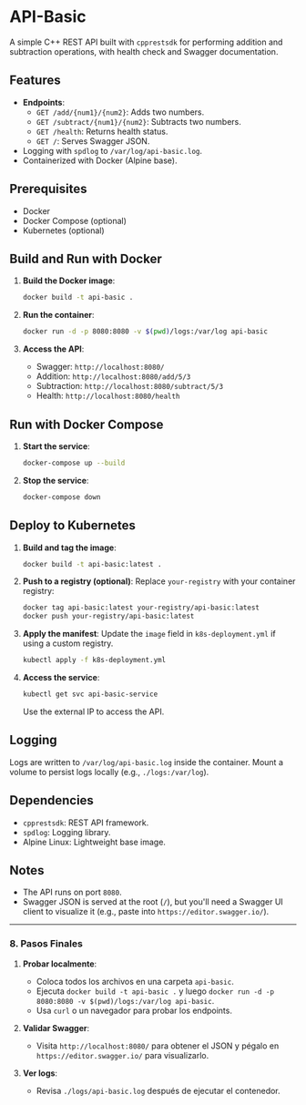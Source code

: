 # API-Basic

A simple C++ REST API built with `cpprestsdk` for performing addition and subtraction operations, with health check and Swagger documentation.

## Features
- **Endpoints**:
  - `GET /add/{num1}/{num2}`: Adds two numbers.
  - `GET /subtract/{num1}/{num2}`: Subtracts two numbers.
  - `GET /health`: Returns health status.
  - `GET /`: Serves Swagger JSON.
- Logging with `spdlog` to `/var/log/api-basic.log`.
- Containerized with Docker (Alpine base).

## Prerequisites
- Docker
- Docker Compose (optional)
- Kubernetes (optional)

## Build and Run with Docker

1. **Build the Docker image**:
   ```bash
   docker build -t api-basic .
   ```

2. **Run the container**:
   ```bash
   docker run -d -p 8080:8080 -v $(pwd)/logs:/var/log api-basic
   ```

3. **Access the API**:
   - Swagger: `http://localhost:8080/`
   - Addition: `http://localhost:8080/add/5/3`
   - Subtraction: `http://localhost:8080/subtract/5/3`
   - Health: `http://localhost:8080/health`

## Run with Docker Compose

1. **Start the service**:
   ```bash
   docker-compose up --build
   ```

2. **Stop the service**:
   ```bash
   docker-compose down
   ```

## Deploy to Kubernetes

1. **Build and tag the image**:
   ```bash
   docker build -t api-basic:latest .
   ```

2. **Push to a registry (optional)**:
   Replace `your-registry` with your container registry:
   ```bash
   docker tag api-basic:latest your-registry/api-basic:latest
   docker push your-registry/api-basic:latest
   ```

3. **Apply the manifest**:
   Update the `image` field in `k8s-deployment.yml` if using a custom registry.
   ```bash
   kubectl apply -f k8s-deployment.yml
   ```

4. **Access the service**:
   ```bash
   kubectl get svc api-basic-service
   ```
   Use the external IP to access the API.

## Logging
Logs are written to `/var/log/api-basic.log` inside the container. Mount a volume to persist logs locally (e.g., `./logs:/var/log`).

## Dependencies
- `cpprestsdk`: REST API framework.
- `spdlog`: Logging library.
- Alpine Linux: Lightweight base image.

## Notes
- The API runs on port `8080`.
- Swagger JSON is served at the root (`/`), but you'll need a Swagger UI client to visualize it (e.g., paste into `https://editor.swagger.io/`).

---

### **8. Pasos Finales**

1. **Probar localmente**:
   - Coloca todos los archivos en una carpeta `api-basic`.
   - Ejecuta `docker build -t api-basic .` y luego `docker run -d -p 8080:8080 -v $(pwd)/logs:/var/log api-basic`.
   - Usa `curl` o un navegador para probar los endpoints.

2. **Validar Swagger**:
   - Visita `http://localhost:8080/` para obtener el JSON y pégalo en `https://editor.swagger.io/` para visualizarlo.

3. **Ver logs**:
   - Revisa `./logs/api-basic.log` después de ejecutar el contenedor.